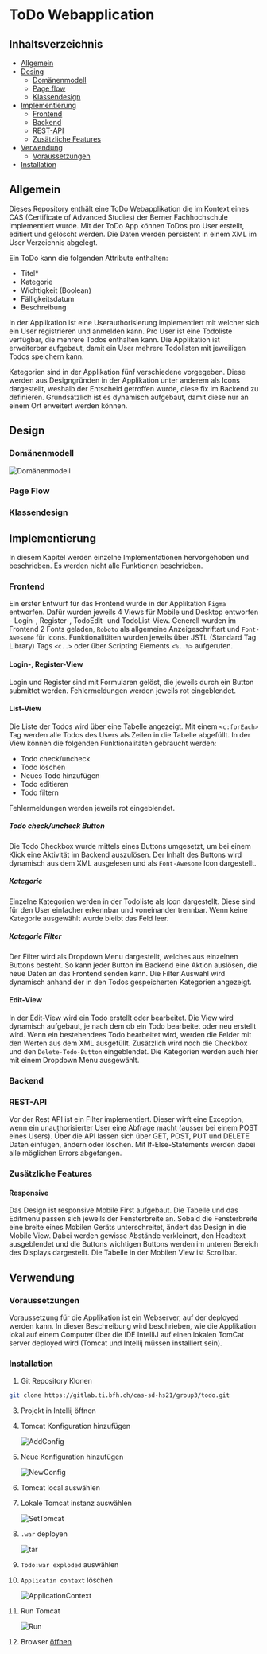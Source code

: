 # ToDo Webapplication

## Inhaltsverzeichnis

* [Allgemein](#allgemein)
* [Desing](#design)
  * [Domänenmodell](#domnenmodell)
  * [Page flow](#page-flow)
  * [Klassendesign](#klassendesign)
* [Implementierung](#implementierung)
  * [Frontend](#frontend)
  * [Backend](#backend)
  * [REST-API](#backend)
  * [Zusätzliche Features](#zustzliche-features)
* [Verwendung](#verwendung)
  * [Voraussetzungen](#voraussetzungen)
* [Installation](#installation)

## Allgemein

Dieses Repository enthält eine ToDo Webapplikation die im Kontext eines CAS (Certificate of Advanced Studies) der Berner Fachhochschule implementiert wurde.
Mit der ToDo App können ToDos pro User erstellt, editiert und gelöscht werden. Die Daten werden persistent in einem XML im User Verzeichnis abgelegt.

Ein ToDo kann die folgenden Attribute enthalten:
- Titel*
- Kategorie
- Wichtigkeit (Boolean)
- Fälligkeitsdatum
- Beschreibung

In der Applikation ist eine Userauthorisierung implementiert mit welcher sich ein User registrieren und anmelden kann.
Pro User ist eine Todoliste verfügbar, die mehrere Todos enthalten kann. Die Applikation ist erweiterbar aufgebaut, damit ein User mehrere Todolisten mit jeweiligen Todos speichern kann.

Kategorien sind in der Applikation fünf verschiedene vorgegeben. 
Diese werden aus Designgründen in der Applikation unter anderem als Icons dargestellt, weshalb der Entscheid getroffen wurde, diese fix im Backend zu definieren.
Grundsätzlich ist es dynamisch aufgebaut, damit diese nur an einem Ort erweitert werden können.

## Design

### Domänenmodell

![Domänenmodell](.images/ApplicationModel_v02.drawio.png)

### Page Flow

### Klassendesign

## Implementierung

In diesem Kapitel werden einzelne Implementationen hervorgehoben und beschrieben. Es werden nicht alle Funktionen beschrieben.

### Frontend

Ein erster Entwurf für das Frontend wurde in der Applikation `Figma` entworfen. Dafür wurden jeweils 4 Views für Mobile und Desktop entworfen - Login-, Register-, TodoEdit- und TodoList-View.
Generell wurden im Frontend 2 Fonts geladen, `Roboto` als allgemeine Anzeigeschriftart und `Font-Awesome` für Icons. Funktionalitäten wurden jeweils über JSTL (Standard Tag Library) Tags `<c..>` oder über Scripting Elements `<%..%>` aufgerufen.  

#### Login-, Register-View

Login und Register sind mit Formularen gelöst, die jeweils durch ein Button submittet werden. Fehlermeldungen werden jeweils rot eingeblendet.

#### List-View

Die Liste der Todos wird über eine Tabelle angezeigt. Mit einem `<c:forEach>` Tag werden alle Todos des Users als Zeilen in die Tabelle abgefüllt.
In der View können die folgenden Funktionalitäten gebraucht werden:
- Todo check/uncheck
- Todo löschen
- Neues Todo hinzufügen
- Todo editieren
- Todo filtern

Fehlermeldungen werden jeweils rot eingeblendet.

##### Todo check/uncheck Button

Die Todo Checkbox wurde mittels eines Buttons umgesetzt, um bei einem Klick eine Aktivität im Backend auszulösen. 
Der Inhalt des Buttons wird dynamisch aus dem XML ausgelesen und als `Font-Awesome` Icon dargestellt. 

##### Kategorie

Einzelne Kategorien werden in der Todoliste als Icon dargestellt. Diese sind für den User einfacher erkennbar und voneinander trennbar. Wenn keine Kategorie ausgewählt wurde bleibt das Feld leer.

##### Kategorie Filter

Der Filter wird als Dropdown Menu dargestellt, welches aus einzelnen Buttons besteht. So kann jeder Button im Backend eine Aktion auslösen, die neue Daten an das Frontend senden kann.
Die Filter Auswahl wird dynamisch anhand der in den Todos gespeicherten Kategorien angezeigt.

#### Edit-View

In der Edit-View wird ein Todo erstellt oder bearbeitet. Die View wird dynamisch aufgebaut, je nach dem ob ein Todo bearbeitet oder neu erstellt wird.
Wenn ein bestehendees Todo bearbeitet wird, werden die Felder mit den Werten aus dem XML ausgefüllt. Zusätzlich wird noch die Checkbox und den `Delete-Todo-Button` eingeblendet. Die Kategorien werden auch hier mit einem Dropdown Menu ausgewählt.

### Backend

### REST-API

Vor der Rest API ist ein Filter implementiert. Dieser wirft eine Exception, wenn ein unauthorisierter User eine Abfrage macht (ausser bei einem POST eines Users).
Über die API lassen sich über GET, POST, PUT und DELETE Daten einfügen, ändern oder löschen. 
Mit If-Else-Statements werden dabei alle möglichen Errors abgefangen.

### Zusätzliche Features

#### Responsive

Das Design ist responsive Mobile First aufgebaut. Die Tabelle und das Editmenu passen sich jeweils der Fensterbreite an.
Sobald die Fensterbreite eine breite eines Mobilen Geräts unterschreitet, ändert das Design in die Mobile View.
Dabei werden gewisse Abstände verkleinert, den Headtext ausgeblendet und die Buttons wichtigen Buttons werden im unteren Bereich des Displays dargestellt.
Die Tabelle in der Mobilen View ist Scrollbar.

## Verwendung

### Voraussetzungen

Voraussetzung für die Applikation ist ein Webserver, auf der deployed werden kann. 
In dieser Beschreibung wird beschrieben, wie die Applikation lokal auf einem Computer über die IDE IntelliJ auf einen lokalen TomCat server deployed wird (Tomcat und Intellij müssen installiert sein).

### Installation

1. Git Repository Klonen
```sh
git clone https://gitlab.ti.bfh.ch/cas-sd-hs21/group3/todo.git
```
3. Projekt in Intellij öffnen

4. Tomcat Konfiguration hinzufügen

   ![AddConfig](.images/add_config.png)
5. Neue Konfiguration hinzufügen

    ![NewConfig](.images/add_new.png)
6. Tomcat local auswählen
7. Lokale Tomcat instanz auswählen
   
    ![SetTomcat](.images/set_local_tomcat.png)
8. `.war` deployen

   ![tar](.images/deploymend.png)
9. `Todo:war exploded` auswählen
10. `Applicatin context` löschen

    ![ApplicationContext](.images/context.png)
11. Run Tomcat

    ![Run](.images/run.png)
12. Browser [öffnen](http://localhost:8080/)


